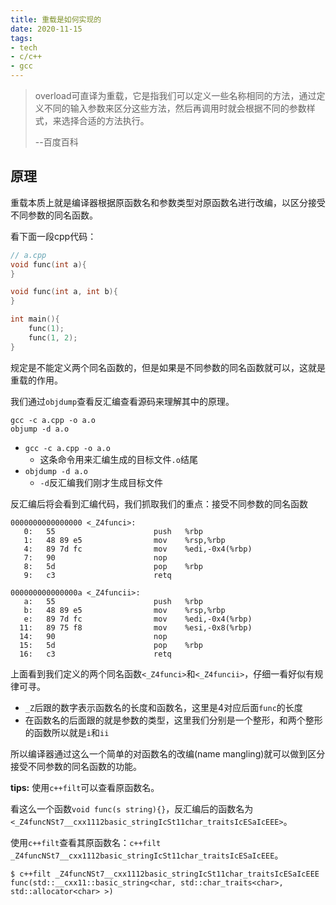 ```yaml
---
title: 重载是如何实现的
date: 2020-11-15
tags: 
- tech
- c/c++
- gcc
---
```


> overload可直译为重载，它是指我们可以定义一些名称相同的方法，通过定义不同的输入参数来区分这些方法，然后再调用时就会根据不同的参数样式，来选择合适的方法执行。
>
> --百度百科


## 原理

重载本质上就是编译器根据原函数名和参数类型对原函数名进行改编，以区分接受不同参数的同名函数。

看下面一段cpp代码：

```cpp
// a.cpp
void func(int a){
}

void func(int a, int b){
}

int main(){
    func(1);
    func(1, 2);
}
```

规定是不能定义两个同名函数的，但是如果是不同参数的同名函数就可以，这就是重载的作用。

我们通过`objdump`查看反汇编查看源码来理解其中的原理。

```shell
gcc -c a.cpp -o a.o
objump -d a.o
```

- `gcc -c a.cpp -o a.o`
    * 这条命令用来汇编生成的目标文件`.o`结尾
- `objdump -d a.o`
    * `-d`反汇编我们刚才生成目标文件

反汇编后将会看到汇编代码，我们抓取我们的重点：接受不同参数的同名函数

```shell
0000000000000000 <_Z4funci>:
   0:   55                      push   %rbp
   1:   48 89 e5                mov    %rsp,%rbp
   4:   89 7d fc                mov    %edi,-0x4(%rbp)
   7:   90                      nop
   8:   5d                      pop    %rbp
   9:   c3                      retq

000000000000000a <_Z4funcii>:
   a:   55                      push   %rbp
   b:   48 89 e5                mov    %rsp,%rbp
   e:   89 7d fc                mov    %edi,-0x4(%rbp)
  11:   89 75 f8                mov    %esi,-0x8(%rbp)
  14:   90                      nop
  15:   5d                      pop    %rbp
  16:   c3                      retq
```

上面看到我们定义的两个同名函数`<_Z4funci>`和`<_Z4funcii>`，仔细一看好似有规律可寻。

- `_Z`后跟的数字表示函数名的长度和函数名，这里是4对应后面`func`的长度
- 在函数名的后面跟的就是参数的类型，这里我们分别是一个整形，和两个整形的函数所以就是`i`和`ii`

所以编译器通过这么一个简单的对函数名的改编(name mangling)就可以做到区分接受不同参数的同名函数的功能。

**tips:** 使用`c++filt`可以查看原函数名。

看这么一个函数`void func(s string){}`，反汇编后的函数名为`<_Z4funcNSt7__cxx1112basic_stringIcSt11char_traitsIcESaIcEEE>`。

使用`c++filt`查看其原函数名：`c++filt _Z4funcNSt7__cxx1112basic_stringIcSt11char_traitsIcESaIcEEE`。

```shell
$ c++filt _Z4funcNSt7__cxx1112basic_stringIcSt11char_traitsIcESaIcEEE 
func(std::__cxx11::basic_string<char, std::char_traits<char>, std::allocator<char> >) 
```



